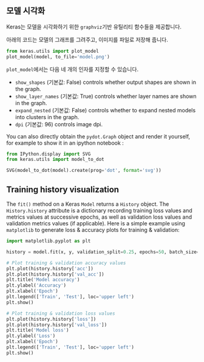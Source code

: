 
## 모델 시각화

Keras는 모델을 시각화하기 위한 `graphviz`기반 유틸리티 함수들을 제공합니다.

아래의 코드는 모델의 그래프를 그려주고, 이미지를 파일로 저장해 줍니다.

```python
from keras.utils import plot_model
plot_model(model, to_file='model.png')
```

`plot_model`에서는 다음 네 개의 인자를 지정할 수 있습니다.

- `show_shapes` (기본값: False) controls whether output shapes are shown in the graph.
- `show_layer_names` (기본값: True) controls whether layer names are shown in the graph.
- `expand_nested` (기본값: False) controls whether to expand nested models into clusters in the graph.
- `dpi` (기본값: 96) controls image dpi.

You can also directly obtain the `pydot.Graph` object and render it yourself,
for example to show it in an ipython notebook :
```python
from IPython.display import SVG
from keras.utils import model_to_dot

SVG(model_to_dot(model).create(prog='dot', format='svg'))
```

## Training history visualization

The `fit()` method on a Keras `Model` returns a `History` object. The `History.history` attribute is a dictionary recording training loss values and metrics values at successive epochs, as well as validation loss values and validation metrics values (if applicable). Here is a simple example using `matplotlib` to generate loss & accuracy plots for training & validation:

```python
import matplotlib.pyplot as plt

history = model.fit(x, y, validation_split=0.25, epochs=50, batch_size=16, verbose=1)

# Plot training & validation accuracy values
plt.plot(history.history['acc'])
plt.plot(history.history['val_acc'])
plt.title('Model accuracy')
plt.ylabel('Accuracy')
plt.xlabel('Epoch')
plt.legend(['Train', 'Test'], loc='upper left')
plt.show()

# Plot training & validation loss values
plt.plot(history.history['loss'])
plt.plot(history.history['val_loss'])
plt.title('Model loss')
plt.ylabel('Loss')
plt.xlabel('Epoch')
plt.legend(['Train', 'Test'], loc='upper left')
plt.show()
```
